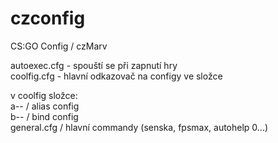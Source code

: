 # czconfig
CS:GO Config / czMarv

autoexec.cfg - spouští se při zapnutí hry	
coolfig.cfg - hlavní odkazovač na configy ve složce	

v coolfig složce:	
a-- / alias config	
b-- / bind config	
general.cfg / hlavní commandy (senska, fpsmax, autohelp 0...)	
